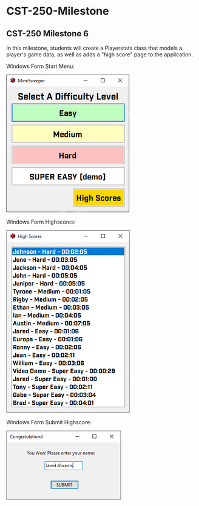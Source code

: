 # CST-250-Milestone
## CST-250 Milestone 6

In this milestone, students will create a Playerstats class that models a player's game data, as well as adds a "high score" page to the application.

Windows Form Start Menu:

![alt text](https://github.com/JLAGCU/CST-250-Milestone/blob/main/Images/Difficulty%20Form%201.png?raw=true)


Windows Form Highscores:

![alt text](https://github.com/JLAGCU/CST-250-Milestone/blob/main/Images/HighScores%20Form%201.png?raw=true)


Windows Form Submit Highscore:

![alt text](https://github.com/JLAGCU/CST-250-Milestone/blob/main/Images/Winner%20Form%201.png?raw=true)